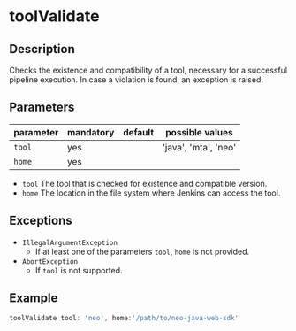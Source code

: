 # toolValidate

## Description

Checks the existence and compatibility of a tool, necessary for a successful pipeline execution.
In case a violation is found, an exception is raised.

## Parameters

| parameter        | mandatory | default                           | possible values            |
| -----------------|-----------|-----------------------------------|----------------------------|
| `tool`           | yes       |                                   | 'java', 'mta', 'neo'       |
| `home`           | yes       |                                   |                            |

* `tool` The tool that is checked for existence and compatible version.
* `home` The location in the file system where Jenkins can access the tool.

## Exceptions

* `IllegalArgumentException` 
    * If at least one of the parameters  `tool`, `home` is not provided.
* `AbortException`
    * If `tool` is not supported.

## Example

```groovy
toolValidate tool: 'neo', home:'/path/to/neo-java-web-sdk'
```




